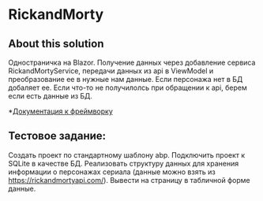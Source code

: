# RickandMorty

## About this solution

Одностраничка на Blazor.
Получение данных через добавление сервиса RickandMortyService, передачи данных из api в ViewModel и преобразование ее в нужные нам данные.
Если персонажа нет в БД добаляет ее.
Если что-то не получилолсь при обращении к api, берем если есть данные из БД.

*[Документация к фреймворку](https://docs.abp.io/)

## Тестовое задание: 
Создать проект по стандартному шаблону abp. 
Подключить проект к SQLite в качестве БД. 
Реализовать структуру данных для хранения информации о персонажах сериала 
(данные можно взять из https://rickandmortyapi.com/). 
Вывести на страницу в табличной форме данные.
